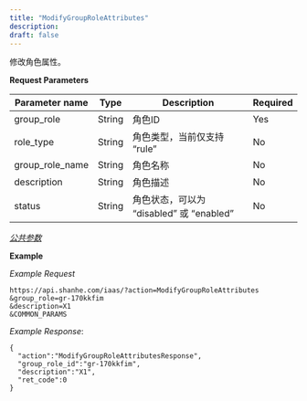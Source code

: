 ```yaml
---
title: "ModifyGroupRoleAttributes"
description: 
draft: false
---
```




修改角色属性。

**Request Parameters**

| Parameter name | Type | Description | Required |
| --- | --- | --- | --- |
| group_role | String | 角色ID | Yes |
| role_type | String | 角色类型，当前仅支持 “rule” | No |
| group_role_name | String | 角色名称 | No |
| description | String | 角色描述 | No |
| status | String | 角色状态，可以为 “disabled” 或 “enabled” | No |

[_公共参数_](../../../parameters/)

**Example**

_Example Request_

```
https://api.shanhe.com/iaas/?action=ModifyGroupRoleAttributes
&group_role=gr-170kkfim
&description=X1
&COMMON_PARAMS
```

_Example Response_:

```
{
  "action":"ModifyGroupRoleAttributesResponse",
  "group_role_id":"gr-170kkfim",
  "description":"X1",
  "ret_code":0
}
```
